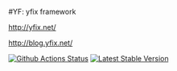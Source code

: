 #YF: yfix framework

http://yfix.net/

http://blog.yfix.net/

[![Github Actions Status](https://github.com/yfix/yf/actions/workflows/phpunit.yml/badge.svg)](https://github.com/yfix/yf/actions/workflows/phpunit.yml)
[![Latest Stable Version](https://img.shields.io/packagist/v/yfix/yf.svg)](https://packagist.org/packages/yfix/yf)
